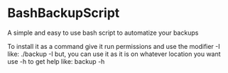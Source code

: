 # BashBackupScript
A simple and easy to use bash script to automatize your backups

To install it as a command give it run permissions and use the modifier -I like:
./backup -I
but, you can use it as it is on whatever location you want
use -h to get help like:
backup -h
